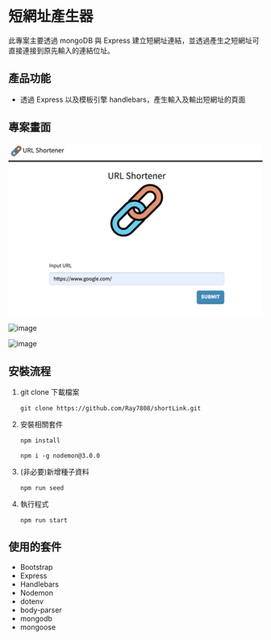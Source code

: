 # 短網址產生器

此專案主要透過 mongoDB 與 Express 建立短網址連結，並透過產生之短網址可直接連接到原先輸入的連結位址。

## 產品功能

-   透過 Express 以及模板引擎 handlebars，產生輸入及輸出短網址的頁面

## 專案畫面

![image](https://github.com/Ray7808/shortLink/blob/main/img/mainImage.png)

![image](https://github.com/Ray7808/restaurantList_v3/blob/main/img/generateShortLink.png)

![image](https://github.com/Ray7808/restaurantList_v3/blob/main/img/copyShortLink.png)

## 安裝流程

1. git clone 下載檔案

    ```
    git clone https://github.com/Ray7808/shortLink.git
    ```

2. 安裝相關套件

    ```
    npm install
    ```

    ```
    npm i -g nodemon@3.0.0
    ```

3. (非必要)新增種子資料

    ```
    npm run seed
    ```

4. 執行程式
    ```
    npm run start
    ```

## 使用的套件

-   Bootstrap
-   Express
-   Handlebars
-   Nodemon
-   dotenv
-   body-parser
-   mongodb
-   mongoose
